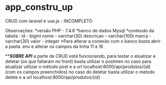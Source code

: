 # app_constru_up
CRUD com laravel e vue.js - INCOMPLETO

Observações: 
*versão PHP - 7.4.6
*banco de dados Mysql
*conteudo da tabela : id - bigint
                      nome - varchar(30)
                      descricao - varchar(100)
                      marca - varchar(30)
                      valor - integer
 *Para alterar a conexão com o banco basta abrir a pasta .env e alterar os campos da linha
 11 a 16
 
 *****SOBRE API***
 a parte de CRUD está funcionando, para testar o atualizar e deletar (os que faltaram no front) basta utilizar o postmen
 no caso para atualizar utilizar o método post e a url localhost:8000/api/produtos/{id} (com os campos preenchidos)
 no caso do deletar basta utilizar o metodo delete e a url localhost:8000/api/produtos/{id}

